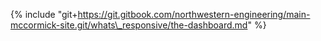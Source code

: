 {% include "git+https://git.gitbook.com/northwestern-engineering/main-mccormick-site.git/whats\_responsive/the-dashboard.md" %}

